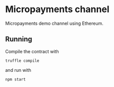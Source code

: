 
# Micropayments channel

Micropayments demo channel using Ethereum.

## Running

Compile the contract with 

    truffle compile
    
and run with

    npm start
